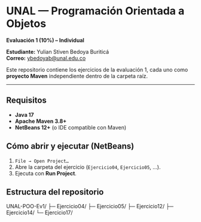 # UNAL — Programación Orientada a Objetos  
**Evaluación 1 (10%) – Individual**

**Estudiante:** Yulian Stiven Bedoya Buriticá  
**Correo:** ybedoyab@unal.edu.co

Este repositorio contiene los ejercicios de la evaluación 1, cada uno como **proyecto Maven** independiente dentro de la carpeta raíz.

---

## Requisitos
- **Java 17**
- **Apache Maven 3.8+**
- **NetBeans 12+** (o IDE compatible con Maven)

## Cómo abrir y ejecutar (NetBeans)
1. `File → Open Project…`
2. Abre la carpeta del ejercicio (`Ejercicio04`, `Ejercicio05`, …).
3. Ejecuta con **Run Project**.

## Estructura del repositorio
UNAL-POO-Ev1/
├─ Ejercicio04/
├─ Ejercicio05/
├─ Ejercicio12/
├─ Ejercicio14/
└─ Ejercicio17/

